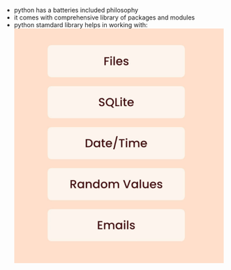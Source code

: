 - python has a batteries included philosophy
- it comes with comprehensive library of packages and modules
- python stamdard library helps in working with:
![alt text](image.png)